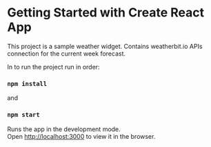 # Getting Started with Create React App

This project is a sample weather widget.
Contains weatherbit.io APIs connection for the current week forecast.

In to run the project run in order:

### `npm install`

and

### `npm start`

Runs the app in the development mode.\
Open [http://localhost:3000](http://localhost:3000) to view it in the browser.
